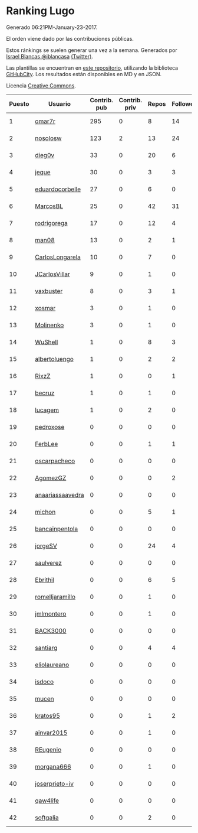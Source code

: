 # Ranking Lugo

Generado 06:21PM-January-23-2017.

El orden viene dado por las contribuciones públicas.

Estos ránkings se suelen generar una vez a la semana. Generados por [Israel Blancas @iblancasa](https://github.com/iblancasa/) [(Twitter)](https://twitter.com/iblancasa).

Las plantillas se encuentran en [este repositorio](https://github.com/iblancasa/GH-Spanish-Ranking), utilizando la biblioteca [GitHubCity](https://github.com/iblancasa/GitHubCity). Los resultados están disponibles en MD y en JSON.

Licencia [Creative Commons](https://creativecommons.org/licenses/by/4.0/).

| Puesto   |  Usuario  | Contrib. pub | Contrib. priv |Repos| Followers | Desde |  Avatar  |
|----------|-----------|--------------|---------------|-----|-----------|-------|----------|
|1|[omar7r](https://github.com/omar7r)|295|0|8|14|2011-02-25|![omar7r](https://avatars3.githubusercontent.com/u/637695)|
|2|[nosolosw](https://github.com/nosolosw)|123|2|13|24|2011-01-25|![nosolosw](https://avatars1.githubusercontent.com/u/583546)|
|3|[dieg0v](https://github.com/dieg0v)|33|0|20|6|2011-06-23|![dieg0v](https://avatars2.githubusercontent.com/u/870654)|
|4|[jeque](https://github.com/jeque)|30|0|3|3|2016-02-08|![jeque](https://avatars0.githubusercontent.com/u/17118706)|
|5|[eduardocorbelle](https://github.com/eduardocorbelle)|27|0|6|0|2015-07-08|![eduardocorbelle](https://avatars1.githubusercontent.com/u/13240764)|
|6|[MarcosBL](https://github.com/MarcosBL)|25|0|42|31|2010-09-06|![MarcosBL](https://avatars0.githubusercontent.com/u/389801)|
|7|[rodrigorega](https://github.com/rodrigorega)|17|0|12|4|2013-01-31|![rodrigorega](https://avatars3.githubusercontent.com/u/3441785)|
|8|[man08](https://github.com/man08)|13|0|2|1|2015-07-07|![man08](https://avatars1.githubusercontent.com/u/13219860)|
|9|[CarlosLongarela](https://github.com/CarlosLongarela)|10|0|7|0|2012-09-03|![CarlosLongarela](https://avatars3.githubusercontent.com/u/2273486)|
|10|[JCarlosVillar](https://github.com/JCarlosVillar)|9|0|1|0|2016-04-26|![JCarlosVillar](https://avatars0.githubusercontent.com/u/18684495)|
|11|[vaxbuster](https://github.com/vaxbuster)|8|0|3|1|2016-05-24|![vaxbuster](https://avatars0.githubusercontent.com/u/19555503)|
|12|[xosmar](https://github.com/xosmar)|3|0|1|0|2015-08-08|![xosmar](https://avatars2.githubusercontent.com/u/13706417)|
|13|[Molinenko](https://github.com/Molinenko)|3|0|1|0|2016-05-15|![Molinenko](https://avatars1.githubusercontent.com/u/19372450)|
|14|[WuShell](https://github.com/WuShell)|1|0|8|3|2011-06-25|![WuShell](https://avatars2.githubusercontent.com/u/875005)|
|15|[albertoluengo](https://github.com/albertoluengo)|1|0|2|2|2012-08-30|![albertoluengo](https://avatars3.githubusercontent.com/u/2248231)|
|16|[RixzZ](https://github.com/RixzZ)|1|0|0|1|2012-01-17|![RixzZ](https://avatars0.githubusercontent.com/u/1339272)|
|17|[becruz](https://github.com/becruz)|1|0|1|0|2015-07-29|![becruz](https://avatars0.githubusercontent.com/u/13558594)|
|18|[lucagem](https://github.com/lucagem)|1|0|2|0|2015-10-07|![lucagem](https://avatars3.githubusercontent.com/u/15012296)|
|19|[pedroxose](https://github.com/pedroxose)|0|0|0|0|2011-02-10|![pedroxose](https://avatars0.githubusercontent.com/u/611871)|
|20|[FerbLee](https://github.com/FerbLee)|0|0|1|1|2012-11-06|![FerbLee](https://avatars0.githubusercontent.com/u/2735181)|
|21|[oscarpacheco](https://github.com/oscarpacheco)|0|0|0|0|2010-11-26|![oscarpacheco](https://avatars1.githubusercontent.com/u/497759)|
|22|[AgomezGZ](https://github.com/AgomezGZ)|0|0|0|2|2012-03-30|![AgomezGZ](https://avatars0.githubusercontent.com/u/1591631)|
|23|[anaariassaavedra](https://github.com/anaariassaavedra)|0|0|0|0|2012-08-09|![anaariassaavedra](https://avatars0.githubusercontent.com/u/2123759)|
|24|[michon](https://github.com/michon)|0|0|5|1|2009-04-06|![michon](https://avatars2.githubusercontent.com/u/70982)|
|25|[bancainpentola](https://github.com/bancainpentola)|0|0|0|0|2013-06-19|![bancainpentola](https://avatars2.githubusercontent.com/u/4737785)|
|26|[jorgeSV](https://github.com/jorgeSV)|0|0|24|4|2013-04-18|![jorgeSV](https://avatars0.githubusercontent.com/u/4189901)|
|27|[saulverez](https://github.com/saulverez)|0|0|0|0|2012-09-20|![saulverez](https://avatars1.githubusercontent.com/u/2384116)|
|28|[Ebrithil](https://github.com/Ebrithil)|0|0|6|5|2008-12-20|![Ebrithil](https://avatars3.githubusercontent.com/u/41769)|
|29|[romelljaramillo](https://github.com/romelljaramillo)|0|0|1|0|2013-09-13|![romelljaramillo](https://avatars1.githubusercontent.com/u/5455185)|
|30|[jmlmontero](https://github.com/jmlmontero)|0|0|1|0|2014-03-19|![jmlmontero](https://avatars3.githubusercontent.com/u/7000336)|
|31|[BACK3000](https://github.com/BACK3000)|0|0|0|0|2014-11-18|![BACK3000](https://avatars2.githubusercontent.com/u/9822341)|
|32|[santiarg](https://github.com/santiarg)|0|0|4|4|2014-05-16|![santiarg](https://avatars0.githubusercontent.com/u/7600476)|
|33|[eliolaureano](https://github.com/eliolaureano)|0|0|0|0|2014-07-07|![eliolaureano](https://avatars1.githubusercontent.com/u/8093347)|
|34|[isdoco](https://github.com/isdoco)|0|0|0|0|2014-11-04|![isdoco](https://avatars1.githubusercontent.com/u/9550236)|
|35|[mucen](https://github.com/mucen)|0|0|0|0|2015-02-23|![mucen](https://avatars2.githubusercontent.com/u/11164097)|
|36|[kratos95](https://github.com/kratos95)|0|0|1|2|2014-08-21|![kratos95](https://avatars3.githubusercontent.com/u/8512095)|
|37|[ainvar2015](https://github.com/ainvar2015)|0|0|1|0|2015-01-01|![ainvar2015](https://avatars1.githubusercontent.com/u/10366442)|
|38|[REugenio](https://github.com/REugenio)|0|0|0|0|2014-09-20|![REugenio](https://avatars2.githubusercontent.com/u/8841516)|
|39|[morgana666](https://github.com/morgana666)|0|0|1|0|2014-12-05|![morgana666](https://avatars0.githubusercontent.com/u/10087926)|
|40|[joserprieto-iv](https://github.com/joserprieto-iv)|0|0|0|0|2014-12-01|![joserprieto-iv](https://avatars0.githubusercontent.com/u/10026220)|
|41|[qaw4life](https://github.com/qaw4life)|0|0|0|0|2015-11-24|![qaw4life](https://avatars0.githubusercontent.com/u/15990493)|
|42|[softgalia](https://github.com/softgalia)|0|0|2|0|2014-02-05|![softgalia](https://avatars1.githubusercontent.com/u/6596459)|
